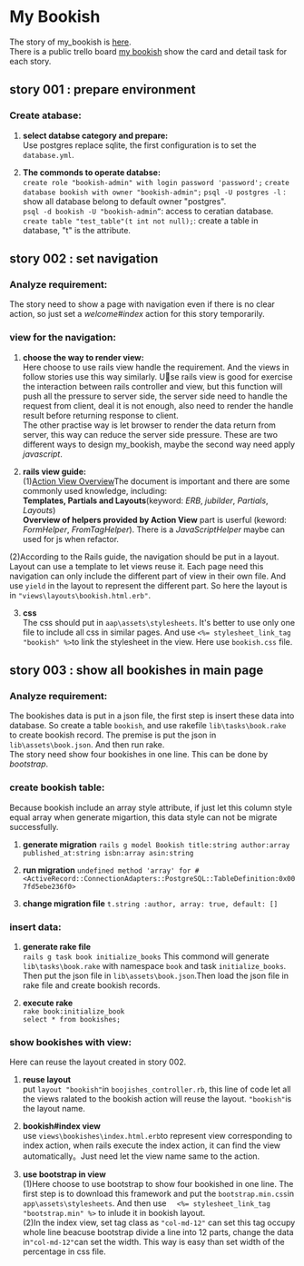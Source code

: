 # My Bookish

The story of my_bookish is [here](https://github.com/yauralee/bookish).       
There is a public trello board [my bookish](https://trello.com/b/SkJG2L6q/my-bookish) show the card and detail task for each story.                       

## story 001 : prepare environment
###  Create atabase:  
          
 1. **select databse category and prepare:**               
     Use postgres replace sqlite, the first configuration is to set the `database.yml`.    
            
 2. **The commonds to operate databse:**                         
  `create role "bookish-admin" with login password 'password';`
  `create database bookish with owner "bookish-admin";`
  `psql -U postgres -l` : show all database belong to default owner "postgres".             
  `psql -d bookish -U "bookish-admin”`: access to ceratian database.             
  `create table "test_table"(t int not null);`: create a table in database, "t" is the attribute.       
  
## story 002 : set navigation 

### Analyze requirement: 
The story need to show a page with navigation even if there is no clear action, so just set a _welcome#index_ action for this story temporarily.  
            
### view for the navigation:

  1. **choose the way to render view:**                     
  Here choose to use rails view handle the requirement. And the views in follow stories use this way similarly. Use rails view is good for exercise the interaction between rails controller and view, but this function will push all the pressure to server side, the server side need to handle the request from client, deal it is not enough, also need to render the handle result before returning response to client.                          
  The other practise way is let browser to render the data return from server, this way can reduce the server side pressure. These are two different ways to design my_bookish, maybe the second way need apply _javascript_.  
                  
  2. **rails view guide:**                     
  (1)[Action View Overview](http://guides.rubyonrails.org/action_view_overview.html)The document is important and there are some commonly used knowledge, including:                
     **Templates, Partials and Layouts**(keyword: _ERB_, _jubilder_, _Partials_, _Layouts_)                         
     **Overview of helpers provided by Action View** part is userful (keword: _FormHelper_, _FromTagHelper_). There is a _JavaScriptHelper_ maybe can used for js when refactor.   
                
  (2)According to the Rails guide, the navigation should be put in a layout. Layout can use a template to let views reuse it. Each page need this navigation can only include the different part of view in their own file. And use `yield` in the layout to represent the different part. So here the layout is in `"views\layouts\bookish.html.erb"`.      
        
  3. **css**               
  The css should put in `aap\assets\stylesheets`. It's better to use only one file to include all css in similar pages. And use `<%= stylesheet_link_tag "bookish" %>`to link the stylesheet in the view. Here use `bookish.css` file.
  
## story 003 : show all bookishes in main page

### Analyze requirement: 
The bookishes data is put in a json file, the first step is insert these data into database. So create a table `bookish`, and use rakefile `lib\tasks\book.rake` to create bookish record. The premise is put the json in `lib\assets\book.json`. And then run rake.            
The story need show four bookishes in one line. This can be done by _bootstrap_.           

### create bookish table:
Because bookish include an array style attribute, if just let this column style equal array when generate migartion, this data style can not be migrate successfully.  
              
  1. **generate migration**
`rails g model Bookish title:string author:array published_at:string isbn:array asin:string`

2. **run migration**
`undefined method 'array' for #<ActiveRecord::ConnectionAdapters::PostgreSQL::TableDefinition:0x007fd5ebe236f0>`

3. **change migration file**
`t.string :author, array: true, default: []`

### insert data:

1. **generate rake file**           
`rails g task book initialize_books`
This commond will generate `lib\tasks\book.rake` with namespace `book` and task `initialize_books`. Then put the json file in `lib\assets\book.json`.Then load the json file in rake file and create bookish records.    
    
2. **execute rake**      
`rake book:initialize_book`      
`select * from bookishes;` 

### show bookishes with view:
Here can reuse the layout created in story 002. 
          
1. **reuse layout**             
put `layout "bookish"`in `boojishes_controller.rb`, this line of code let all the views ralated to the bookish action will reuse the layout. `"bookish"`is the layout name.  
         
2. **bookish#index view**                    
use `views\bookishes\index.html.erb`to represent view corresponding to index action, when rails execute the index action, it can find the view automatically。Just need let the view name same to the action.  
         
3. **use bootstrap in view**                
(1)Here choose to use bootstrap to show four bookished in one line. The first step is to download this framework and put the `bootstrap.min.css`in `app\assets\stylesheets`. And then use `  <%= stylesheet_link_tag "bootstrap.min" %>` to inlude it in bookish layout.                 
(2)In the index view, set tag class as `"col-md-12"` can set this tag occupy whole line beacuse bootstrap divide a line into 12 parts, change the data in`"col-md-12"`can set the width. This way is easy than set width of the percentage in css file.
      

